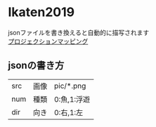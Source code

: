 # Ikaten2019
jsonファイルを書き換えると自動的に描写されます  
[プロジェクションマッピング](https://akatsuki1910.github.io/Ikaten2019/index.html)  
## jsonの書き方
||||
|--|--|--|
|src|画像|pic/*.png|
|num|種類|0:魚,1:浮遊|
|dir|向き|0:右,1:左|
